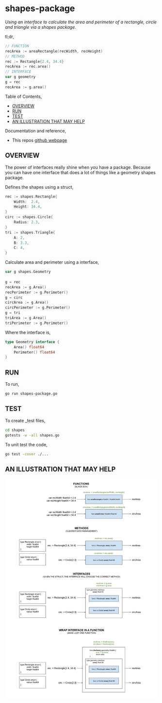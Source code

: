# shapes-package

_Using an interface to calculate the area and perimeter of a rectangle,
circle and triangle via a shapes package._

tl;dr,

```go
// FUNCTION
recArea := areaRectangle(recWidth, recHeight)
// METHOD
rec := Rectangle{2.4, 34.4}
recArea := rec.area()
// INTERFACE
var g geometry
g = rec
recArea := g.area()
```

Table of Contents,

* [OVERVIEW](https://github.com/JeffDeCola/my-go-examples/tree/master/basic-syntax/interfaces/shapes-package#overview)
* [RUN](https://github.com/JeffDeCola/my-go-examples/tree/master/basic-syntax/interfaces/shapes-package#run)
* [TEST](https://github.com/JeffDeCola/my-go-examples/tree/master/basic-syntax/interfaces/shapes-package#test)
* [AN ILLUSTRATION THAT MAY HELP](https://github.com/JeffDeCola/my-go-examples/tree/master/basic-syntax/interfaces/shapes-package#an-illustration-that-may-help)

Documentation and reference,

* This repos [github webpage](https://jeffdecola.github.io/my-go-examples/)

## OVERVIEW

The power of interfaces really shine when you have a package.
Because you can have one interface that does a lot of things
like a geometry shapes package.

Defines the shapes using a struct,

```go
rec := shapes.Rectangle{
    Width:  2.4,
    Height: 34.4,
}
circ := shapes.Circle{
    Radius: 2.3,
}
tri := shapes.Triangle{
    A: 2,
    B: 3.3,
    C: 4,
}
```

Calculate area and perimeter using a interface,

```go
var g shapes.Geometry

g = rec
recArea := g.Area()
recPerimeter := g.Perimeter()
g = circ
circArea := g.Area()
circPerimeter := g.Perimeter()
g = tri
triArea := g.Area()
triPerimeter := g.Perimeter()
```

Where the interface is,

```go
type Geometry interface {
    Area() float64
    Perimeter() float64
}
```

## RUN

To run,

```bash
go run shapes-package.go
```

## TEST

To create _test files,

```bash
cd shapes
gotests -w -all shapes.go
```

To unit test the code,

```bash
go test -cover ./... 
```

## AN ILLUSTRATION THAT MAY HELP

![IMAGE - functions-methods-interfaces.jpg - IMAGE](../../../docs/pics/basic-syntax/functions-methods-interfaces.jpg)
